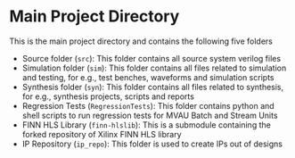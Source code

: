 # Main Project Directory

This is the main project directory and contains the following five folders
  - Source folder (`src`): This folder contains all source system verilog files
  - Simulation folder (`sim`): This folder contains all files related to simulation and testing, for e.g., test benches, waveforms and simulation scripts
  - Synthesis folder (`syn`): This folder contains all files related to synthesis, for e.g., synthesis projects, scripts and reports
  - Regression Tests (`RegressionTests`): This folder contains python and shell scripts to run regression tests for MVAU Batch and Stream Units
  - FINN HLS Library (`finn-hlslib`): This is a submodule containing the forked repository of Xilinx FINN HLS library
  - IP Repository (`ip_repo`): This folder is used to create IPs out of designs
